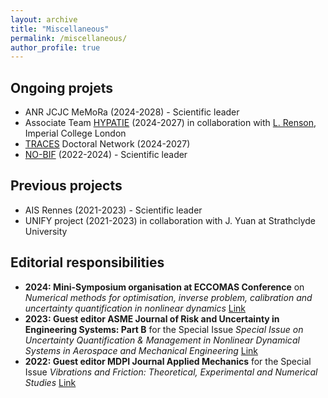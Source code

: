 ```yaml
---
layout: archive
title: "Miscellaneous"
permalink: /miscellaneous/
author_profile: true
---
```


## Ongoing projets
- ANR JCJC MeMoRa (2024-2028) - Scientific leader
- Associate Team [HYPATIE](https://team.inria.fr/hypatie/) (2024-2027) in collaboration with [L. Renson](https://profiles.imperial.ac.uk/l.renson), Imperial College London
- [TRACES](https://traces-project.eu/) Doctoral Network (2024-2027)
- [NO-BIF](https://www.inria.fr/en/no-bif) (2022-2024) - Scientific leader

## Previous projects
- AIS Rennes (2021-2023) - Scientific leader
- UNIFY project (2021-2023) in collaboration with J. Yuan at Strathclyde University
  
## Editorial responsibilities

- **2024: Mini-Symposium organisation at ECCOMAS Conference** on _Numerical methods for optimisation, inverse problem, calibration and uncertainty quantification in nonlinear dynamics_ [Link](https://eccomas2024.org/event/area/4eeb0d55-5968-11ee-a4f3-000c29ddfc0c)
- **2023: Guest editor ASME Journal of Risk and Uncertainty in Engineering Systems: Part B**  for the Special Issue _Special Issue on Uncertainty Quantification \& Management in Nonlinear Dynamical Systems in Aerospace and Mechanical Engineering_ [Link](https://doi.org/10.1115/1.4063301)
- **2022: Guest editor MDPI Journal Applied Mechanics** for the Special Issue _Vibrations and Friction: Theoretical, Experimental and Numerical Studies_ [Link](https://www.mdpi.com/journal/applmech/special_issues/Vibrations_Friction)
